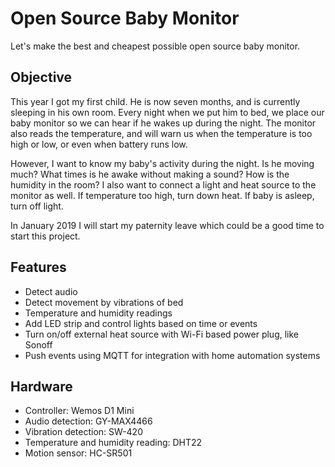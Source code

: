 # Open Source Baby Monitor
Let's make the best and cheapest possible open source baby monitor.

## Objective
This year I got my first child. He is now seven months, and is currently sleeping in his own room. Every night when we put him to bed, we place our baby monitor so we can hear if he wakes up during the night. The monitor also reads the temperature, and will warn us when the temperature is too high or low, or even when battery runs low.

However, I want to know my baby's activity during the night. Is he moving much? What times is he awake without making a sound? How is the humidity in the room? I also want to connect a light and heat source to the monitor as well. If temperature too high, turn down heat. If baby is asleep, turn off light.

In January 2019 I will start my paternity leave which could be a good time to start this project.

## Features
- Detect audio
- Detect movement by vibrations of bed
- Temperature and humidity readings
- Add LED strip and control lights based on time or events
- Turn on/off external heat source with Wi-Fi based power plug, like Sonoff
- Push events using MQTT for integration with home automation systems

## Hardware
- Controller: Wemos D1 Mini
- Audio detection: GY-MAX4466
- Vibration detection: SW-420
- Temperature and humidity reading: DHT22
- Motion sensor: HC-SR501
